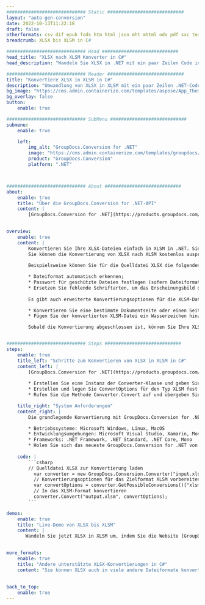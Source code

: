```yaml
---
############################# Static ############################
layout: "auto-gen-conversion"
date: 2022-10-13T11:22:18
draft: false
otherformats: csv dif epub fods htm html json mht mhtml ods pdf sxc tex tsv xlam xls xlsb xlsm xlsx xlt xltm xltx xml xps
breadcrumb: XLSX bis XLSM in C#

############################# Head ############################
head_title: "XLSX nach XLSM Konverter in C#"
head_description: "Wandeln Sie XLSX in .NET mit ein paar Zeilen Code in XLSM um. Verwenden Sie die GroupDocs Document Conversion API, um über 160 Dateiformate zu konvertieren."

############################# Header ############################
title: "Konvertiere XLSX in XLSM in C#"
description: "Umwandlung von XLSX in XLSM mit ein paar Zeilen .NET-Code"
bg_image: "https://cms.admin.containerize.com/templates/aspose/App_Themes/V3/images/bg/header1.png"
bg_overlay: false
button:
    enable: true

############################# SubMenu ############################
submenu:
    enable: true

    left:
        img_alt: "GroupDocs.Conversion for .NET"
        image: "https://cms.admin.containerize.com/templates/groupdocs/images/product-logos/90x90-noborder/groupdocs-conversion-net.png"
        product: "GroupDocs.Conversion"
        platform: ".NET"



############################# About ############################
about:
    enable: true
    title: "Über die GroupDocs.Conversion for .NET-API"
    content: |
        [GroupDocs.Conversion for .NET](https://products.groupdocs.com/conversion/net/) kann verwendet werden, um Microsoft Word, Excel, PowerPoint, PDF, Visio und andere Formate zu konvertieren. GroupDocs.Conversion ist eine eigenständige API, die sich für Backend- und interne Systeme eignet, bei denen eine hohe Leistung erforderlich ist. Es ist unabhängig von Software wie Microsoft oder Open Office.
    

overview:
    enable: true
    content: |
        Konvertieren Sie Ihre XLSX-Dateien einfach in XLSM in .NET. Sie können nur ein paar C#-Codezeilen auf jeder Plattform Ihrer Wahl verwenden, z. B. Windows, Linux, macOS.
        Sie können die Konvertierung von XLSX nach XLSM kostenlos ausprobieren und die Qualität der Konvertierungsergebnisse bewerten. Neben einfachen Dateikonvertierungsszenarien können Sie erweiterte Optionen zum Laden der Quelldatei XLSX und zum Speichern des Ausgabeergebnisses XLSM ausprobieren. 
        
        Beispielsweise können Sie für die Quelldatei XLSX die folgenden Ladeoptionen verwenden:

        * Dateiformat automatisch erkennen;
        * Passwort für geschützte Dateien festlegen (sofern Dateiformat dies unterstützt);
        * Ersetzen Sie fehlende Schriftarten, um das Erscheinungsbild des Dokuments beizubehalten.
        
        Es gibt auch erweiterte Konvertierungsoptionen für die XLSM-Datei:

        * Konvertieren Sie eine bestimmte Dokumentseite oder einen Seitenbereich;
        * Fügen Sie der konvertierten XLSM-Datei ein Wasserzeichen hinzu und vieles mehr.

        Sobald die Konvertierung abgeschlossen ist, können Sie Ihre XLSM-Datei im lokalen Dateipfad oder auf einem Speicher von Drittanbietern wie FTP, Amazon S3, Google Drive, Dropbox usw. speichern. Bitte beachten Sie, dass Sie XLSX in XLSM muss keine zusätzliche Software installiert werden - wie MS Office, Open Office, Adobe Acrobat Reader etc.


############################# Steps ############################
steps:
    enable: true
    title_left: "Schritte zum Konvertieren von XLSX in XLSM in C#"
    content_left: |
        [GroupDocs.Conversion for .NET](https://products.groupdocs.com/conversion/net/) erleichtert Entwicklern das Konvertieren einer XLSX-Datei in XLSM mit wenigen Codezeilen.
        
        * Erstellen Sie eine Instanz der Converter-Klasse und geben Sie die Datei XLSX mit dem vollständigen Pfad an
        * Erstellen und legen Sie ConvertOptions für den Typ XLSM fest.
        * Rufen Sie die Methode Converter.Convert auf und übergeben Sie den vollständigen Pfad und das Format (XLSM) als Parameter

    title_right: "System Anforderungen"
    content_right: |
        Die grundlegende Konvertierung mit GroupDocs.Conversion for .NET kann in nur wenigen einfachen Schritten durchgeführt werden. Unsere APIs werden auf allen wichtigen Plattformen und Betriebssystemen unterstützt. Stellen Sie vor dem Ausführen des folgenden Codes sicher, dass die folgenden Voraussetzungen auf Ihrem System installiert sind.

        * Betriebssysteme: Microsoft Windows, Linux, MacOS
        * Entwicklungsumgebungen: Microsoft Visual Studio, Xamarin, MonoDevelop
        * Frameworks: .NET Framework, .NET Standard, .NET Core, Mono
        * Holen Sie sich das neueste GroupDocs.Conversion for .NET von [Nuget](https://www.nuget.org/packages/groupdocs.conversion)
         
    code: |
        ```csharp    
        // Quelldatei XLSX zur Konvertierung laden
          var converter = new GroupDocs.Conversion.Converter("input.xlsx");
          // Konvertierungsoptionen für das Zielformat XLSM vorbereiten
          var convertOptions = converter.GetPossibleConversions()["xlsm"].ConvertOptions;
          // In das XLSM-Format konvertieren
          converter.Convert("output.xlsm", convertOptions);
        ```

demos:
    enable: true
    title: "Live-Demo von XLSX bis XLSM"
    content: |
       Wandeln Sie jetzt XLSX in XLSM um, indem Sie die Website [GroupDocs.Conversion App](https://products.groupdocs.app/conversion/family) besuchen. Die Online-Demo hat die folgenden Vorteile
          

more_formats:
    enable: true
    title: "Andere unterstützte XLSX-Konvertierungen in C#"
    content: "Sie können XLSX auch in viele andere Dateiformate konvertieren. Bitte sehen Sie sich die Liste unten an."
       
       
back_to_top:
    enable: true
---
```

